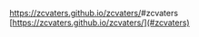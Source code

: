 <a name="">https://zcvaters.github.io/zcvaters/</a>#zcvaters
[https://zcvaters.github.io/zcvaters/](#zcvaters)
